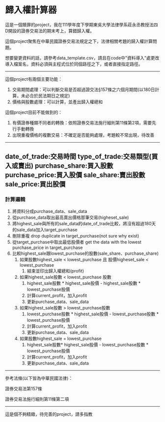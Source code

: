 # 歸入權計算器

這是一個贖罪的project，我在111學年度下學期東吳大學法律學系莊永丞教授法四D開設的證券交易法的期末考上，算錯歸入權。

這個project聚焦在中華民國證券交易法規定之下，法律相關考題的歸入權計算問題。

想要變更資料的話，請參考data_template.csv，請且在code中"資料導入"處更改導入檔案名，資料必須與主程式位於同個路徑之下，或者直接指定路徑。

---

這個project有兩個主要功能：

1. 交易期間處理：可以判斷交易是否超過證交法§157條之六個月期間(以180日計算，未必合於民法期日之規定)
2. 價格與股數處理：可以計算，並產出歸入權總和

這個project目前不能做到的：

1. 有價證券種類不同者的轉換：依照證券交易法施行細則第11條第2項，需要先行手動轉換
2. 出現重複價格的複數交易：不確定是否能夠處理，考題較不常出現，待改善

---
date_of_trade:交易時間
type_of_trade:交易類型(買入或賣出)
purchase_share:買入股數
purchase_price:買入股價
sale_share:賣出股數
sale_price:買出股價
---
### 計算邏輯

1. 將資料分成purchase_data、sale_data
2. 從purchase_data取出最高賣出價格那筆交易(higheset_sale)
3. 將highest_sale與所有的sale_data的date_of_trade比較，將沒有超過180天的sale_data加入target_purchase
4. 刪除重複 drop duplicate in target_purchase(not sure why exist)
5. 從target_purchase中取出最低股價者 get the data with the lowest purchase_price in target_purchase
6. 比較highest_sale跟lowest_purchase的股數(sale_share、purchase_share)
    1. 如果股數highest_sale < lowest_purchase 且 股價higheset_sale < lowest_purchase
        1. 結束並印出歸入權總和(profit)
    2. 如果highest_sale股數 < lowest_purchase 股數
        1. highest_sale股數 * highest_sale股價 - highest_sale股數 * lowest_purchase股價
        2. 計算current_profit，加入profit
        3. 更新purchase_data、sale_data
    3. 如果highest_sale股數 > lowest_purchase股數
        1. lowest_purchase股數 * highest_sale股價 - lowest_purchase股數 * lowest_purchase股價
        2. 計算current_profit，加入profit
        3. 更新purchase_data、sale_data
    4. 如果股數highest_sale = lowest_purchase
        1. highest_sale股數* highest_sale股價 - lowest_purchase股數 * lowest_purchase股價
        2. 計算current_profit，加入profit
        3. 更新purchase_data、sale_data

---

參考法條(以下皆為中華民國法律)：

證券交易法第157條

證券交易法施行細則第11條第二項

---

這是個不夠精緻，待完善的project，請多指教